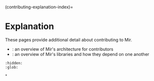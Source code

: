 (contributing-explanation-index)=

# Explanation
These pages provide additional detail about contributing to Mir.

- [](mir-architecture): an overview of Mir's architecture for contributors
- [](mir-libraries): an overview of Mir's libraries and how they depend on one another

```{toctree}
:hidden:
:glob:

*
```
